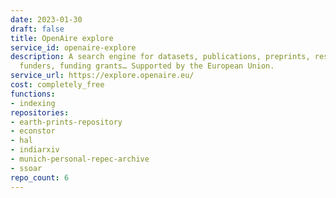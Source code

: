 ```yaml
---
date: 2023-01-30
draft: false
title: OpenAire explore
service_id: openaire-explore
description: A search engine for datasets, publications, preprints, research softwares,
  funders, funding grants… Supported by the European Union.
service_url: https://explore.openaire.eu/
cost: completely_free
functions:
- indexing
repositories:
- earth-prints-repository
- econstor
- hal
- indiarxiv
- munich-personal-repec-archive
- ssoar
repo_count: 6
---
```



